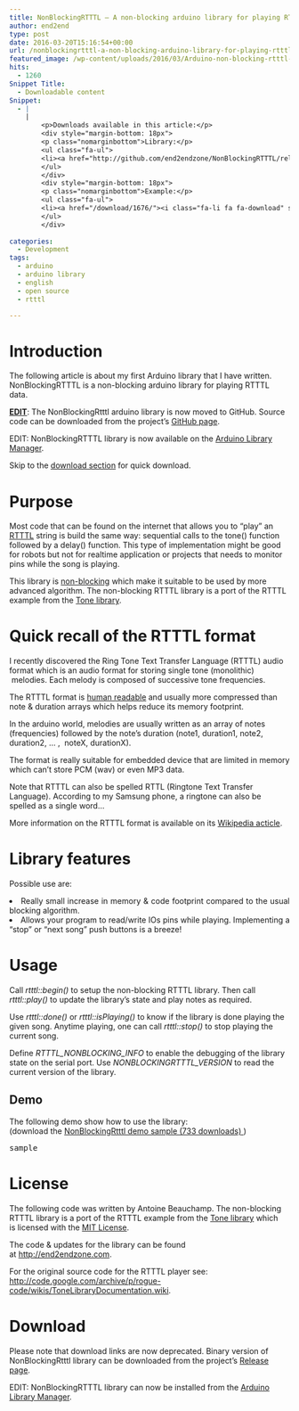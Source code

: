 ```yaml
---
title: NonBlockingRTTTL – A non-blocking arduino library for playing RTTTL melodies
author: end2end
type: post
date: 2016-03-20T15:16:54+00:00
url: /nonblockingrtttl-a-non-blocking-arduino-library-for-playing-rtttl-melodies/
featured_image: /wp-content/uploads/2016/03/Arduino-non-blocking-rtttl-library-672x378.jpg
hits:
  - 1260
Snippet Title:
  - Downloadable content
Snippet:
  - |
    |
        <p>Downloads available in this article:</p>
        <div style="margin-bottom: 18px">
        <p class="nomarginbottom">Library:</p>
        <ul class="fa-ul">
        <li><a href="http://github.com/end2endzone/NonBlockingRTTTL/releases"><i class="fa-li fa fa-download" style="position: inherit;"></i>NonBlockingRtttl arduino library</a></li>
        </ul>
        </div>
        <div style="margin-bottom: 18px">
        <p class="nomarginbottom">Example:</p>
        <ul class="fa-ul">
        <li><a href="/download/1676/"><i class="fa-li fa fa-download" style="position: inherit;"></i>NonBlockingRtttl demo sample</a></li>
        </ul>
        </div>
        
categories:
  - Development
tags:
  - arduino
  - arduino library
  - english
  - open source
  - rtttl

---
```

# <span id="Introduction">Introduction</span>

The following article is about my first Arduino library that I have written. NonBlockingRTTTL is a non-blocking arduino library for playing RTTTL data.<!--more-->

<p class="postedit">
  <span style="text-decoration: underline;"><strong>EDIT</strong></span>: The NonBlockingRtttl arduino library is now moved to GitHub. Source code can be downloaded from the project’s <a href="http://github.com/end2endzone/NonBlockingRTTTL">GitHub page</a>.
</p>

<p class="postedit">
  EDIT: NonBlockingRTTTL library is now available on the <a href="http://www.arduino.cc/en/guide/libraries#toc3">Arduino Library Manager</a>.
</p>

Skip to the [download section][1] for quick download.

# <span id="Purpose">Purpose</span>

Most code that can be found on the internet that allows you to &#8220;play&#8221; an [RTTTL][2] string is build the same way: sequential calls to the tone() function followed by a delay() function. This type of implementation might be good for robots but not for realtime application or projects that needs to monitor pins while the song is playing.

This library is [non-blocking][3] which make it suitable to be used by more advanced algorithm. The non-blocking RTTTL library is a port of the RTTTL example from the [Tone library][4].

# <span id="Quick_recall_of_the_RTTTL_format">Quick recall of the RTTTL format</span>

I recently discovered the Ring Tone Text Transfer Language (RTTTL) audio format which is an audio format for storing single tone (monolithic)  melodies. Each melody is composed of successive tone frequencies.

The RTTTL format is [human readable][5] and usually more compressed than note & duration arrays which helps reduce its memory footprint.

In the arduino world, melodies are usually written as an array of notes (frequencies) followed by the note&#8217;s duration (note1, duration1, note2, duration2, &#8230; ,  noteX, durationX).

The format is really suitable for embedded device that are limited in memory which can&#8217;t store PCM (wav) or even MP3 data.

<p class="pleasenote" data-pleasenote="true">
  Note that RTTTL can also be spelled RTTL (Ringtone Text Transfer Language). According to my Samsung phone, a ringtone can also be spelled as a single word&#8230;
</p>

More information on the RTTTL format is available on its [Wikipedia acticle][6].

# <span id="Library_features">Library features</span>

Possible use are:

<li style="text-align: justify;">
  Really small increase in memory & code footprint compared to the usual blocking algorithm.
</li>
<li style="text-align: justify;">
  Allows your program to read/write IOs pins while playing. Implementing a &#8220;stop&#8221; or &#8220;next song&#8221; push buttons is a breeze!
</li>

# <span id="Usage">Usage</span>

Call _rtttl::begin()_ to setup the non-blocking RTTTL library. Then call _rtttl::play()_ to update the library&#8217;s state and play notes as required.

Use _rtttl::done()_ or _rtttl::isPlaying()_ to know if the library is done playing the given song. Anytime playing, one can call _rtttl::stop()_ to stop playing the current song.

Define _RTTTL\_NONBLOCKING\_INFO_ to enable the debugging of the library state on the serial port. Use _NONBLOCKINGRTTTL_VERSION_ to read the current version of the library.

## <span id="Demo">Demo</span>

The following demo show how to use the library:  
(download the 
	<a class="download-link" title="Version 1.0.101" href="http://www.end2endzone.com/download/1676/" rel="nofollow"> NonBlockingRtttl demo sample (733 downloads) </a>)

<pre class="lang:c++ decode:true" title="NonBlockingRtttl demo sample v1.0.101.ino" data-url="http://www.end2endzone.com/wp-content/uploads/2016/03/NonBlockingRtttl-demo-v1.0.101.ino">sample</pre>

# <span id="License">License</span>

The following code was written by Antoine Beauchamp. The non-blocking RTTTL library is a port of the RTTTL example from the [Tone library][4] which is licensed with the [MIT License][7].

The code & updates for the library can be found at <http://end2endzone.com>.

For the original source code for the RTTTL player see: <http://code.google.com/archive/p/rogue-code/wikis/ToneLibraryDocumentation.wiki>.

# <span id="Download">Download</span>

<p class="pleasenote" data-pleasenote="true">
  Please note that download links are now deprecated. Binary version of NonBlockingRtttl library can be downloaded from the project’s <a href="https://github.com/end2endzone/NonBlockingRTTTL/releases">Release page</a>.
</p>

<p class="postedit">
  EDIT: NonBlockingRTTTL library can now be installed from the <a href="http://www.arduino.cc/en/guide/libraries#toc3">Arduino Library Manager</a>.
</p>

 [1]: #Download
 [2]: #Quick_recall_of_the_RTTTL_format
 [3]: http://en.wikipedia.org/wiki/Non-blocking_algorithm
 [4]: http://storage.googleapis.com/google-code-archive-downloads/v2/code.google.com/rogue-code/Arduino-Library-Tone.zip
 [5]: http://stackoverflow.com/questions/568671/why-should-i-use-a-human-readable-file-format
 [6]: https://en.wikipedia.org/wiki/Ring_Tone_Transfer_Language
 [7]: http://www.opensource.org/licenses/mit-license.php